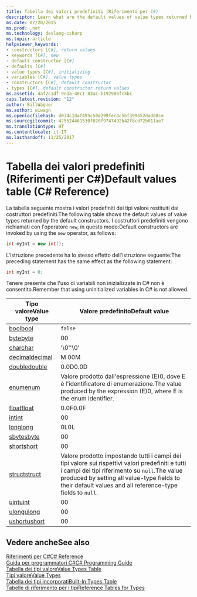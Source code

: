 ```yaml
---
title: Tabella dei valori predefiniti (Riferimenti per C#)
descripton: Learn what are the default values of value types returned by the default constructors.
ms.date: 07/20/2015
ms.prod: .net
ms.technology: devlang-csharp
ms.topic: article
helpviewer_keywords:
- constructors [C#], return values
- keywords [C#], new
- default constructor [C#]
- defaults [C#]
- value types [C#], initializing
- variables [C#], value types
- constructors [C#], default constructor
- types [C#], default constructor return values
ms.assetid: 4af2c1df-9e3a-48c1-83ac-b192986fc5bc
caps.latest.revision: "12"
author: BillWagner
ms.author: wiwagn
ms.openlocfilehash: d034c1daf495c50e299fec4c5bf399652dad08ce
ms.sourcegitcommit: 425524461530f020f9747492b42f8cd72b011ae7
ms.translationtype: HT
ms.contentlocale: it-IT
ms.lasthandoff: 11/25/2017
---
```

# <a name="default-values-table-c-reference"></a><span data-ttu-id="afe9d-102">Tabella dei valori predefiniti (Riferimenti per C#)</span><span class="sxs-lookup"><span data-stu-id="afe9d-102">Default values table (C# Reference)</span></span>
<span data-ttu-id="afe9d-103">La tabella seguente mostra i valori predefiniti dei tipi valore restituiti dai costruttori predefiniti.</span><span class="sxs-lookup"><span data-stu-id="afe9d-103">The following table shows the default values of value types returned by the default constructors.</span></span> <span data-ttu-id="afe9d-104">I costruttori predefiniti vengono richiamati con l'operatore `new`, in questo modo:</span><span class="sxs-lookup"><span data-stu-id="afe9d-104">Default constructors are invoked by using the `new` operator, as follows:</span></span>

```csharp
int myInt = new int();
```

<span data-ttu-id="afe9d-105">L'istruzione precedente ha lo stesso effetto dell'istruzione seguente:</span><span class="sxs-lookup"><span data-stu-id="afe9d-105">The preceding statement has the same effect as the following statement:</span></span>

```csharp
int myInt = 0;
```

<span data-ttu-id="afe9d-106">Tenere presente che l'uso di variabili non inizializzate in C# non è consentito.</span><span class="sxs-lookup"><span data-stu-id="afe9d-106">Remember that using uninitialized variables in C# is not allowed.</span></span>

|<span data-ttu-id="afe9d-107">Tipo valore</span><span class="sxs-lookup"><span data-stu-id="afe9d-107">Value type</span></span>|<span data-ttu-id="afe9d-108">Valore predefinito</span><span class="sxs-lookup"><span data-stu-id="afe9d-108">Default value</span></span>|
|----------------|-------------------|
|[<span data-ttu-id="afe9d-109">bool</span><span class="sxs-lookup"><span data-stu-id="afe9d-109">bool</span></span>](../../../csharp/language-reference/keywords/bool.md)|`false`|
|[<span data-ttu-id="afe9d-110">byte</span><span class="sxs-lookup"><span data-stu-id="afe9d-110">byte</span></span>](../../../csharp/language-reference/keywords/byte.md)|<span data-ttu-id="afe9d-111">0</span><span class="sxs-lookup"><span data-stu-id="afe9d-111">0</span></span>|
|[<span data-ttu-id="afe9d-112">char</span><span class="sxs-lookup"><span data-stu-id="afe9d-112">char</span></span>](../../../csharp/language-reference/keywords/char.md)|<span data-ttu-id="afe9d-113">'\0'</span><span class="sxs-lookup"><span data-stu-id="afe9d-113">'\0'</span></span>|
|[<span data-ttu-id="afe9d-114">decimal</span><span class="sxs-lookup"><span data-stu-id="afe9d-114">decimal</span></span>](../../../csharp/language-reference/keywords/decimal.md)|<span data-ttu-id="afe9d-115">M 0</span><span class="sxs-lookup"><span data-stu-id="afe9d-115">0M</span></span>|
|[<span data-ttu-id="afe9d-116">double</span><span class="sxs-lookup"><span data-stu-id="afe9d-116">double</span></span>](../../../csharp/language-reference/keywords/double.md)|<span data-ttu-id="afe9d-117">0.0D</span><span class="sxs-lookup"><span data-stu-id="afe9d-117">0.0D</span></span>|
|[<span data-ttu-id="afe9d-118">enum</span><span class="sxs-lookup"><span data-stu-id="afe9d-118">enum</span></span>](../../../csharp/language-reference/keywords/enum.md)|<span data-ttu-id="afe9d-119">Valore prodotto dall'espressione (E)0, dove E è l'identificatore di enumerazione.</span><span class="sxs-lookup"><span data-stu-id="afe9d-119">The value produced by the expression (E)0, where E is the enum identifier.</span></span>|
|[<span data-ttu-id="afe9d-120">float</span><span class="sxs-lookup"><span data-stu-id="afe9d-120">float</span></span>](../../../csharp/language-reference/keywords/float.md)|<span data-ttu-id="afe9d-121">0.0F</span><span class="sxs-lookup"><span data-stu-id="afe9d-121">0.0F</span></span>|
|[<span data-ttu-id="afe9d-122">int</span><span class="sxs-lookup"><span data-stu-id="afe9d-122">int</span></span>](../../../csharp/language-reference/keywords/int.md)|<span data-ttu-id="afe9d-123">0</span><span class="sxs-lookup"><span data-stu-id="afe9d-123">0</span></span>|
|[<span data-ttu-id="afe9d-124">long</span><span class="sxs-lookup"><span data-stu-id="afe9d-124">long</span></span>](../../../csharp/language-reference/keywords/long.md)|<span data-ttu-id="afe9d-125">0L</span><span class="sxs-lookup"><span data-stu-id="afe9d-125">0L</span></span>|
|[<span data-ttu-id="afe9d-126">sbyte</span><span class="sxs-lookup"><span data-stu-id="afe9d-126">sbyte</span></span>](../../../csharp/language-reference/keywords/sbyte.md)|<span data-ttu-id="afe9d-127">0</span><span class="sxs-lookup"><span data-stu-id="afe9d-127">0</span></span>|
|[<span data-ttu-id="afe9d-128">short</span><span class="sxs-lookup"><span data-stu-id="afe9d-128">short</span></span>](../../../csharp/language-reference/keywords/short.md)|<span data-ttu-id="afe9d-129">0</span><span class="sxs-lookup"><span data-stu-id="afe9d-129">0</span></span>|
|[<span data-ttu-id="afe9d-130">struct</span><span class="sxs-lookup"><span data-stu-id="afe9d-130">struct</span></span>](../../../csharp/language-reference/keywords/struct.md)|<span data-ttu-id="afe9d-131">Valore prodotto impostando tutti i campi dei tipi valore sui rispettivi valori predefiniti e tutti i campi dei tipi riferimento su `null`.</span><span class="sxs-lookup"><span data-stu-id="afe9d-131">The value produced by setting all value-type fields to their default values and all reference-type fields to `null`.</span></span>|
|[<span data-ttu-id="afe9d-132">uint</span><span class="sxs-lookup"><span data-stu-id="afe9d-132">uint</span></span>](../../../csharp/language-reference/keywords/uint.md)|<span data-ttu-id="afe9d-133">0</span><span class="sxs-lookup"><span data-stu-id="afe9d-133">0</span></span>|
|[<span data-ttu-id="afe9d-134">ulong</span><span class="sxs-lookup"><span data-stu-id="afe9d-134">ulong</span></span>](../../../csharp/language-reference/keywords/ulong.md)|<span data-ttu-id="afe9d-135">0</span><span class="sxs-lookup"><span data-stu-id="afe9d-135">0</span></span>|
|[<span data-ttu-id="afe9d-136">ushort</span><span class="sxs-lookup"><span data-stu-id="afe9d-136">ushort</span></span>](../../../csharp/language-reference/keywords/ushort.md)|<span data-ttu-id="afe9d-137">0</span><span class="sxs-lookup"><span data-stu-id="afe9d-137">0</span></span>|

## <a name="see-also"></a><span data-ttu-id="afe9d-138">Vedere anche</span><span class="sxs-lookup"><span data-stu-id="afe9d-138">See also</span></span>
 [<span data-ttu-id="afe9d-139">Riferimenti per C#</span><span class="sxs-lookup"><span data-stu-id="afe9d-139">C# Reference</span></span>](../../../csharp/language-reference/index.md)  
 [<span data-ttu-id="afe9d-140">Guida per programmatori C#</span><span class="sxs-lookup"><span data-stu-id="afe9d-140">C# Programming Guide</span></span>](../../../csharp/programming-guide/index.md)  
 [<span data-ttu-id="afe9d-141">Tabella dei tipi valore</span><span class="sxs-lookup"><span data-stu-id="afe9d-141">Value Types Table</span></span>](../../../csharp/language-reference/keywords/value-types-table.md)  
 [<span data-ttu-id="afe9d-142">Tipi valore</span><span class="sxs-lookup"><span data-stu-id="afe9d-142">Value Types</span></span>](../../../csharp/language-reference/keywords/value-types.md)  
 [<span data-ttu-id="afe9d-143">Tabella dei tipi incorporati</span><span class="sxs-lookup"><span data-stu-id="afe9d-143">Built-In Types Table</span></span>](../../../csharp/language-reference/keywords/built-in-types-table.md)  
 [<span data-ttu-id="afe9d-144">Tabelle di riferimento per i tipi</span><span class="sxs-lookup"><span data-stu-id="afe9d-144">Reference Tables for Types</span></span>](../../../csharp/language-reference/keywords/reference-tables-for-types.md)
